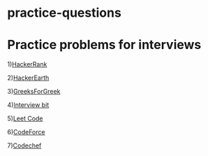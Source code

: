 # practice-questions
# Practice problems for interviews

1)[HackerRank](https://www.hackerrank.com/)

2)[HackerEarth](https://www.hackerearth.com/)

3)[GreeksForGreek](https://www.geeksforgeeks.org/)

4)[Interview bit](https://www.interviewbit.com/)

5)[Leet Code](https://leetcode.com/)

6)[CodeForce](http://codeforces.com/https://www.codechef.com/)

7)[Codechef](https://www.codechef.com/)

